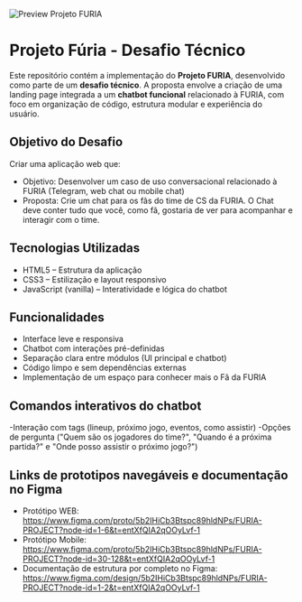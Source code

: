 ![Preview Projeto FURIA]([https://imgur.com/a/MePOMoK](https://i.imgur.com/muhvQyr.png))


# Projeto Fúria - Desafio Técnico

Este repositório contém a implementação do **Projeto FURIA**, desenvolvido como parte de um **desafio técnico**. A proposta envolve a criação de uma landing page integrada a um **chatbot funcional** relacionado à FURIA, com foco em organização de código, estrutura modular e experiência do usuário.

## Objetivo do Desafio

Criar uma aplicação web que:

- Objetivo: Desenvolver um caso de uso conversacional relacionado à FURIA (Telegram, web chat ou mobile chat)
- Proposta: Crie um chat para os fãs do time de CS da FURIA. O Chat deve conter tudo que você, como fã, gostaria de ver para acompanhar e interagir com o time.

## Tecnologias Utilizadas

- HTML5 – Estrutura da aplicação
- CSS3 – Estilização e layout responsivo
- JavaScript (vanilla) – Interatividade e lógica do chatbot

## Funcionalidades

- Interface leve e responsiva
- Chatbot com interações pré-definidas
- Separação clara entre módulos (UI principal e chatbot)
- Código limpo e sem dependências externas
- Implementação de um espaço para conhecer mais o Fã da FURIA

## Comandos interativos do chatbot

-Interação com tags (lineup, próximo jogo, eventos, como assistir)
-Opções de pergunta ("Quem são os jogadores do time?", "Quando é a próxima partida?" e "Onde posso assistir o próximo jogo?") 

## Links de prototipos navegáveis e documentação no Figma

- Protótipo WEB: https://www.figma.com/proto/5b2IHiCb3Btspc89hldNPs/FURIA-PROJECT?node-id=1-6&t=entXfQIA2qOOyLvf-1
- Protótipo Mobile: https://www.figma.com/proto/5b2IHiCb3Btspc89hldNPs/FURIA-PROJECT?node-id=30-128&t=entXfQIA2qOOyLvf-1
- Documentação de estrutura por completo no Figma: https://www.figma.com/design/5b2IHiCb3Btspc89hldNPs/FURIA-PROJECT?node-id=1-2&t=entXfQIA2qOOyLvf-1 


